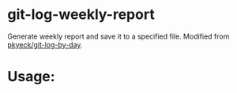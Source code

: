 # git-log-weekly-report

Generate weekly report and save it to a specified file. Modified from [pkyeck/git-log-by-day](https://github.com/pkyeck/git-log-by-day).

# Usage:

```bash
```
